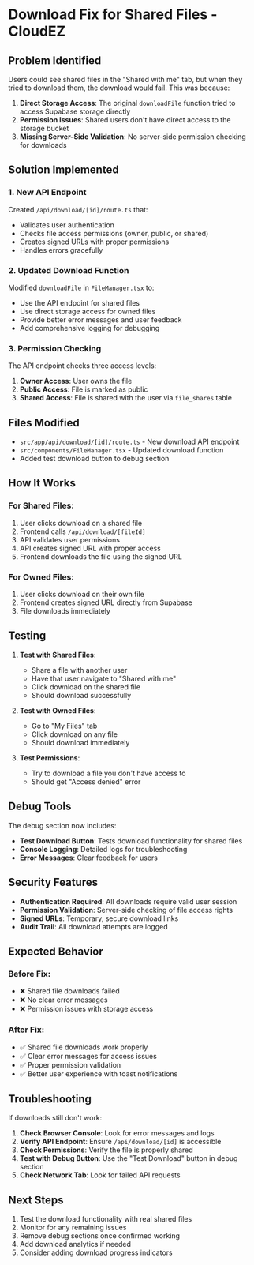 # Download Fix for Shared Files - CloudEZ

## Problem Identified

Users could see shared files in the "Shared with me" tab, but when they tried to download them, the download would fail. This was because:

1. **Direct Storage Access**: The original `downloadFile` function tried to access Supabase storage directly
2. **Permission Issues**: Shared users don't have direct access to the storage bucket
3. **Missing Server-Side Validation**: No server-side permission checking for downloads

## Solution Implemented

### 1. New API Endpoint

Created `/api/download/[id]/route.ts` that:
- Validates user authentication
- Checks file access permissions (owner, public, or shared)
- Creates signed URLs with proper permissions
- Handles errors gracefully

### 2. Updated Download Function

Modified `downloadFile` in `FileManager.tsx` to:
- Use the API endpoint for shared files
- Use direct storage access for owned files
- Provide better error messages and user feedback
- Add comprehensive logging for debugging

### 3. Permission Checking

The API endpoint checks three access levels:
1. **Owner Access**: User owns the file
2. **Public Access**: File is marked as public
3. **Shared Access**: File is shared with the user via `file_shares` table

## Files Modified

- `src/app/api/download/[id]/route.ts` - New download API endpoint
- `src/components/FileManager.tsx` - Updated download function
- Added test download button to debug section

## How It Works

### For Shared Files:
1. User clicks download on a shared file
2. Frontend calls `/api/download/[fileId]`
3. API validates user permissions
4. API creates signed URL with proper access
5. Frontend downloads the file using the signed URL

### For Owned Files:
1. User clicks download on their own file
2. Frontend creates signed URL directly from Supabase
3. File downloads immediately

## Testing

1. **Test with Shared Files**:
   - Share a file with another user
   - Have that user navigate to "Shared with me"
   - Click download on the shared file
   - Should download successfully

2. **Test with Owned Files**:
   - Go to "My Files" tab
   - Click download on any file
   - Should download immediately

3. **Test Permissions**:
   - Try to download a file you don't have access to
   - Should get "Access denied" error

## Debug Tools

The debug section now includes:
- **Test Download Button**: Tests download functionality for shared files
- **Console Logging**: Detailed logs for troubleshooting
- **Error Messages**: Clear feedback for users

## Security Features

- **Authentication Required**: All downloads require valid user session
- **Permission Validation**: Server-side checking of file access rights
- **Signed URLs**: Temporary, secure download links
- **Audit Trail**: All download attempts are logged

## Expected Behavior

### Before Fix:
- ❌ Shared file downloads failed
- ❌ No clear error messages
- ❌ Permission issues with storage access

### After Fix:
- ✅ Shared file downloads work properly
- ✅ Clear error messages for access issues
- ✅ Proper permission validation
- ✅ Better user experience with toast notifications

## Troubleshooting

If downloads still don't work:

1. **Check Browser Console**: Look for error messages and logs
2. **Verify API Endpoint**: Ensure `/api/download/[id]` is accessible
3. **Check Permissions**: Verify the file is properly shared
4. **Test with Debug Button**: Use the "Test Download" button in debug section
5. **Check Network Tab**: Look for failed API requests

## Next Steps

1. Test the download functionality with real shared files
2. Monitor for any remaining issues
3. Remove debug sections once confirmed working
4. Add download analytics if needed
5. Consider adding download progress indicators
